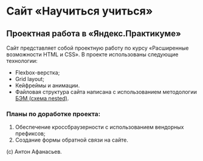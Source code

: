 # Сайт «Научиться учиться»
## Проектная работа в «Яндекс.Практикуме»
Сайт представляет собой проектную работу по курсу «Расширенные возможности HTML и CSS». В проекте использованы следующие технологии:
* Flexbox-верстка;
* Grid layout;
* Кейфреймы и анимации.
* Файловая структура сайта написана с использованием методологии [БЭМ (схема nested)](https://ru.bem.info/methodology/filestructure/).
### Планы по доработке проекта:
1. Обеспечение кроссбраузерности с использованием вендорных префиксов;
2. Создание формы обратной связи на сайте.

(c) Антон Афанасьев.